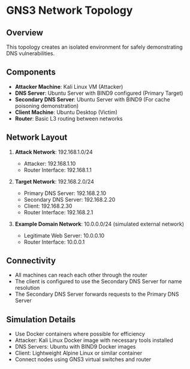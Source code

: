 # GNS3 Network Topology

## Overview

This topology creates an isolated environment for safely demonstrating DNS vulnerabilities.

## Components

- **Attacker Machine**: Kali Linux VM (Attacker)
- **DNS Server**: Ubuntu Server with BIND9 configured (Primary Target)
- **Secondary DNS Server**: Ubuntu Server with BIND9 (For cache poisoning demonstration)
- **Client Machine**: Ubuntu Desktop (Victim)
- **Router**: Basic L3 routing between networks

## Network Layout

1. **Attack Network**: 192.168.1.0/24

   - Attacker: 192.168.1.10
   - Router Interface: 192.168.1.1

2. **Target Network**: 192.168.2.0/24

   - Primary DNS Server: 192.168.2.10
   - Secondary DNS Server: 192.168.2.20
   - Client: 192.168.2.30
   - Router Interface: 192.168.2.1

3. **Example Domain Network**: 10.0.0.0/24 (simulated external network)
   - Legitimate Web Server: 10.0.0.10
   - Router Interface: 10.0.0.1

## Connectivity

- All machines can reach each other through the router
- The client is configured to use the Secondary DNS Server for name resolution
- The Secondary DNS Server forwards requests to the Primary DNS Server

## Simulation Details

- Use Docker containers where possible for efficiency
- Attacker: Kali Linux Docker image with necessary tools installed
- DNS Servers: Ubuntu with BIND9 Docker images
- Client: Lightweight Alpine Linux or similar container
- Connect nodes using GNS3 virtual switches and router
